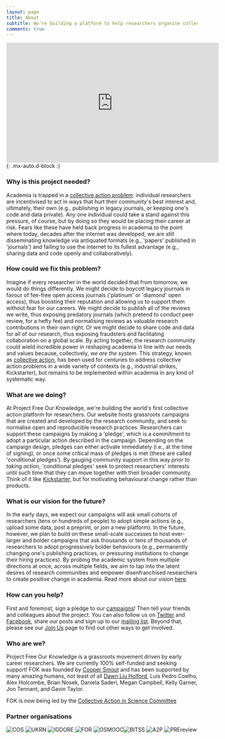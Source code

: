 ```yaml
---
layout: page
title: About
subtitle: We're building a platform to help researchers organise collective action in support of open and reproducible research practices
comments: true
---
```

 
<iframe width="560" height="315" style="text-align:center" src="https://www.youtube.com/embed/Q33K-nkzHj0" frameborder="0" allow="accelerometer; autoplay; clipboard-write; encrypted-media; gyroscope; picture-in-picture" allowfullscreen></iframe>{: .mx-auto.d-block :}

### Why is this project needed?
Academia is trapped in a [collective action problem](https://en.wikipedia.org/wiki/Collective_action_problem): individual researchers are incentivised to act in ways that hurt their community's best interest and, ultimately, their own (e.g., publishing in legacy journals, or keeping one's code and data private). Any one individual could take a stand against this pressure, of course, but by doing so they would be placing their career at risk. Fears like these have held back progress in academia to the point where today, decades after the internet was developed, we are still disseminating knowledge via antiquated formats (e.g., 'papers' published in 'journals') and failing to use the internet to its fullest advantage (e.g., sharing data and code openly and collaboratively).

### How could we fix this problem?
Imagine if every researcher in the world decided that from tomorrow, we would do things differently. We might decide to boycott legacy journals in favour of fee-free open access journals ('platinum' or 'diamond' open access), thus boosting their reputation and allowing us to support them without fear for our careers. We might decide to publish all of the reviews we write, thus exposing predatory journals (which pretend to conduct peer review, for a hefty fee) and normalising reviews as valuable research contributions in their own right. Or we might decide to share code and data for all of our research, thus exposing fraudsters and facilitating collaboration on a global scale. By acting together, the research community could wield incredible power in reshaping academia in line with our needs and values because, collectively, *we are the system*. This strategy, known as [collective action](https://en.wikipedia.org/wiki/Collective_action#:~:text=Collective%20action%20refers%20to%20action,and%20achieve%20a%20common%20objective.), has been used for centuries to address collective action problems in a wide variety of contexts (e.g., industrial strikes, Kickstarter), but remains to be implemented within academia in any kind of systematic way. 

### What are we doing?
At Project Free Our Knowledge, we're building the world's first collective action platform for researchers. Our website hosts grassroots campaigns that are created and developed by the research community, and seek to normalise open and reproducible research practices. Researchers can support these campaigns by making a 'pledge', which is a commitment to adopt a particular action described in the campaign. Depending on the campaign design, pledges can either activate immediately (i.e., at the time of signing), or once some critical mass of pledges is met (these are called 'conditional pledges'). By gauging community support in this way _prior to taking action_, 'conditional pledges' seek to protect researchers' interests until such time that they can move together with their broader community. Think of it like [Kickstarter](https://www.kickstarter.com/), but for motivating behavioural change rather than products.

### What is our vision for the future? 
In the early days, we expect our campaigns will ask small cohorts of researchers (tens or hundreds of people) to adopt simple actions (e.g., upload some data, post a preprint, or join a new platform). In the future, however, we plan to build on these small-scale successes to host ever-larger and bolder campaigns that ask thousands or tens of thousands of researchers to adopt progressively bolder behaviours (e.g., permanently changing one's publishing practices, or pressuring institutions to change their hiring practices). By probing the academic system from multiple directions at once, across multiple fields, we aim to tap into the latent desires of research communities and empower disenfranchised researchers to create positive change in academia. Read more about our vision [here](https://osf.io/preprints/metaarxiv/vrwm7).

### How can you help?
First and foremost, sign a pledge to our [campaigns](/)! Then tell your friends and colleagues about the project. You can also follow us on [Twitter](https://twitter.com/projectFOK) and [Facebook](https://www.facebook.com/projectFOK), share our posts and sign up to our [mailing list](http://eepurl.com/dFVBVz). Beyond that, please see our [Join Us](https://freeourknowledge.org/joinus/) page to find out other ways to get involved.

### Who are we?
Project Free Our Knowledge is a grassroots movement driven by early career researchers. We are currently 100% self-funded and seeking support! FOK was founded by [Cooper Smout](https://www.coopersmout.com/) and has been supported by many amazing humans, not least of all [Dawn Liu Holford](https://www.essex.ac.uk/people/liuda52701/dawn-holford), Luis Pedro Coelho, Alex Holcombe, Brian Nosek, Daniela Saderi, Megan Campbell, Kelly Garner, Jon Tennant, and Gavin Taylor.

FOK is now being led by the [Collective Action in Science Committee](https://freeourknowledge.org/committee/) 

### Partner organisations
![COS](assets/img/cos.png) ![UKRN](assets/img/UKRN.png) ![IGDORE](assets/img/IGDORE.png) 
![FOR](assets/img/future_of_research.png) ![OSMOOC](assets/img/osmooc.png)![BITSS](assets/img/bitss.png) 
![A2P](assets/img/Access2perspectives.png) ![PREreview](assets/img/PREreview.png)
